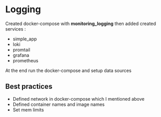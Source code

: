 # Logging

Created docker-compose with **monitoring_logging** then added created services :
- simple_app
- loki
- promtail
- grafana
- prometheus

At the end run the docker-compose and setup data sources

## Best practices

- Defined network in docker-compose which I mentioned above
- Defined container names and image names
- Set mem limits

